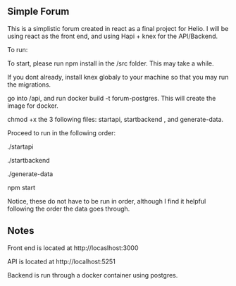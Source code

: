 ## Simple Forum

This is a simplistic forum created in react as a final project for Helio. I will be using react as the front end,
and using Hapi + knex for the API/Backend. 

To run:

To start, please run npm install in the /src folder. This may take a while.

If you dont already, install knex globaly to your machine so that you may run the migrations.

go into /api, and run docker build -t forum-postgres. This will create the image for docker.

chmod +x the 3 following files: startapi, startbackend , and generate-data.

Proceed to run in the following order:

./startapi

./startbackend

./generate-data

npm start

Notice, these do not have to be run in order, although I find it helpful following the order the data goes through.

## Notes

Front end is located at http://locaslhost:3000

API is located at http://localhost:5251

Backend is run through a docker container using postgres.

